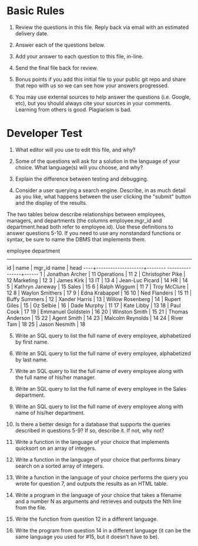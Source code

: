 
﻿Basic Rules
===========

1. Review the questions in this file. Reply back via email with an estimated delivery date.

2. Answer each of the questions below.

3. Add your answer to each question to this file, in-line.

4. Send the final file back for review.

5. Bonus points if you add this initial file to your public git repo and share that repo with us so we can see how your answers progressed.

6. You may use external sources to help answer the questions (i.e. Google, etc), but you should always cite your sources in your comments. Learning from others is good. Plagiarism is bad.


Developer Test
==============

1.  What editor will you use to edit this file, and why?

2.  Some of the questions will ask for a solution in the language of your choice.  What language(s) will you choose, and why?

3.  Explain the difference between testing and debugging.

4.  Consider a user querying a search engine.  Describe, in as much detail as you like, what happens between the user clicking the "submit" button and the display of the results.


The two tables below describe relationships between employees, managers, and departments (the columns employee.mgr_id and department.head both refer to employee.id).  Use these definitions to answer questions 5-10.  If you need to use any nonstandard functions or syntax, be sure to name the DBMS that implements them.


employee                              department
----------------------------------    -----------------------
 id |        name        | mgr_id           name      | head
----+--------------------+--------    ----------------+------
  1 | Jonathan Archer    |     11      Operations     |   11
  2 | Christopher Pike   |     12      Marketing      |   12
  3 | James Kirk         |     13      IT             |   13
  4 | Jean-Luc Picard    |     14      HR             |   14
  5 | Kathryn Janeway    |     15      Sales          |   15
  6 | Ralph Wiggum       |     11
  7 | Troy McClure       |     12
  8 | Waylon Smithers    |     17
  9 | Edna Krabappel     |     16
 10 | Ned Flanders       |     15
 11 | Buffy Summers      |
 12 | Xander Harris      |
 13 | Willow Rosenberg   |
 14 | Rupert Giles       |
 15 | Oz Selbie          |
 16 | Dade Murphy        |     11
 17 | Kate Libby         |     13
 18 | Paul Cook          |     17
 19 | Emmanuel Goldstein |     16
 20 | Winston Smith      |     15
 21 | Thomas Anderson    |     15
 22 | Agent Smith        |     14
 23 | Malcolm Reynolds   |     14
 24 | River Tam          |     18
 25 | Jason Nesmith      |     18


5.  Write an SQL query to list the full name of every employee, alphabetized by first name.

6.  Write an SQL query to list the full name of every employee, alphabetized by last name.

7.  Write an SQL query to list the full name of every employee along with the full name of his/her manager.

8.  Write an SQL query to list the full name of every employee in the Sales department.

9.  Write an SQL query to list the full name of every employee along with name of his/her department.

10. Is there a better design for a database that supports the queries described in questions 5-9?  If so, describe it.  If not, why not?

11. Write a function in the language of your choice that implements quicksort on an array of integers.

12. Write a function in the language of your choice that performs binary search on a sorted array of integers.

13. Write a function in the language of your choice performs the query you wrote for question 7, and outputs the results as an HTML table.

14. Write a program in the language of your choice that takes a filename and a number N as arguments and retrieves and outputs the Nth line from the file.

15. Write the function from question 12 in a different language.

16. Write the program from question 14 in a different language (it can be the same language you used for #15, but it doesn't have to be).
